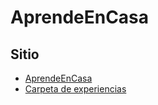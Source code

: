 # AprendeEnCasa

## Sitio

* [AprendeEnCasa](https://www.aprendeencasa.mx)
* [Carpeta de experiencias](https://www.youtube.com/watch?v=DG6FTWq1ZoQ&app=desktop)
